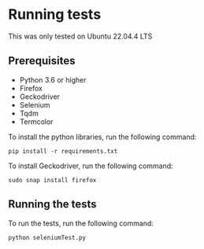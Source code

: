 # Running tests
This was only tested on Ubuntu 22.04.4 LTS

## Prerequisites
- Python 3.6 or higher
- Firefox
- Geckodriver
- Selenium
- Tqdm
- Termcolor

To install the python libraries, run the following command:
```
pip install -r requirements.txt
```

To install Geckodriver, run the following command:
```
sudo snap install firefox
```

## Running the tests

To run the tests, run the following command:
```
python seleniumTest.py
```
